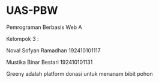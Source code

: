 # UAS-PBW

Pemrograman Berbasis Web A

Kelompok 3 :

Noval Sofyan Ramadhan 192410101117

Mustika Binar Bestari 192410101131

Greeny adalah platform donasi untuk menanam bibit pohon
